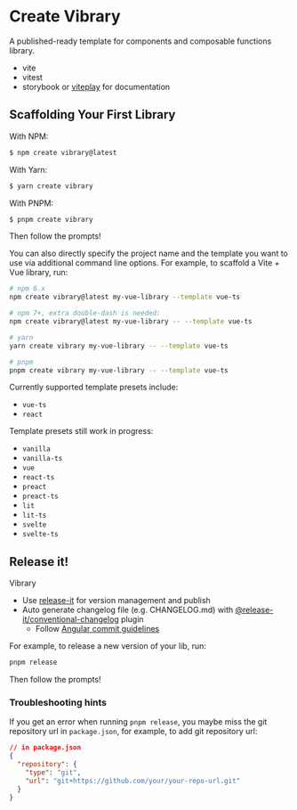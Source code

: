 # Create Vibrary

A published-ready template for components and composable functions library.

- vite
- vitest
- storybook or [viteplay](https://viteplay-docs.onrender.com/) for documentation

## Scaffolding Your First Library

With NPM:

```bash
$ npm create vibrary@latest
```

With Yarn:

```bash
$ yarn create vibrary
```

With PNPM:

```bash
$ pnpm create vibrary
```

Then follow the prompts!

You can also directly specify the project name and the template you want to use via additional command line options. For example, to scaffold a Vite + Vue library, run:

```bash
# npm 6.x
npm create vibrary@latest my-vue-library --template vue-ts

# npm 7+, extra double-dash is needed:
npm create vibrary@latest my-vue-library -- --template vue-ts

# yarn
yarn create vibrary my-vue-library -- --template vue-ts

# pnpm
pnpm create vibrary my-vue-library -- --template vue-ts
```

Currently supported template presets include:

- `vue-ts`
- `react`

Template presets still work in progress:

- `vanilla`
- `vanilla-ts`
- `vue`
- `react-ts`
- `preact`
- `preact-ts`
- `lit`
- `lit-ts`
- `svelte`
- `svelte-ts`

## Release it!

Vibrary
- Use [release-it](https://github.com/release-it/release-it) for version management and publish 
- Auto generate changelog file (e.g. CHANGELOG.md) with [@release-it/conventional-changelog](https://github.com/release-it/conventional-changelog) plugin
  - Follow [Angular commit guidelines](https://github.com/angular/angular.js/blob/master/DEVELOPERS.md#commits)

For example, to release a new version of your lib,
run: 

```bash
pnpm release
```

Then follow the prompts!

### Troubleshooting hints

If you get an error when running `pnpm release`, you maybe miss the git repository url in `package.json`, for example, to add git repository url:

```json
// in package.json
{
  "repository": {
    "type": "git",
    "url": "git+https://github.com/your/your-repo-url.git"
  }
}
```
